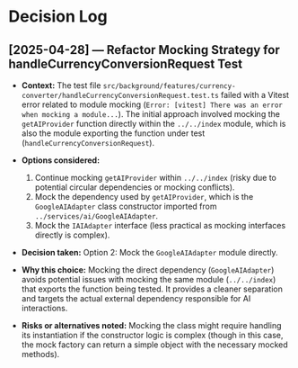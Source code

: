 # Decision Log

## [2025-04-28] — Refactor Mocking Strategy for handleCurrencyConversionRequest Test

- **Context:** The test file `src/background/features/currency-converter/handleCurrencyConversionRequest.test.ts` failed with a Vitest error related to module mocking (`Error: [vitest] There was an error when mocking a module...`). The initial approach involved mocking the `getAIProvider` function directly within the `../../index` module, which is also the module exporting the function under test (`handleCurrencyConversionRequest`).

- **Options considered:**
    1.  Continue mocking `getAIProvider` within `../../index` (risky due to potential circular dependencies or mocking conflicts).
    2.  Mock the dependency used by `getAIProvider`, which is the `GoogleAIAdapter` class constructor imported from `../services/ai/GoogleAIAdapter`.
    3.  Mock the `IAIAdapter` interface (less practical as mocking interfaces directly is complex).

- **Decision taken:** Option 2: Mock the `GoogleAIAdapter` module directly.

- **Why this choice:** Mocking the direct dependency (`GoogleAIAdapter`) avoids potential issues with mocking the same module (`../../index`) that exports the function being tested. It provides a cleaner separation and targets the actual external dependency responsible for AI interactions.

- **Risks or alternatives noted:** Mocking the class might require handling its instantiation if the constructor logic is complex (though in this case, the mock factory can return a simple object with the necessary mocked methods).
